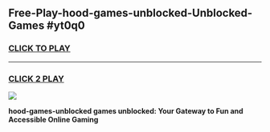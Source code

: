 
## Free-Play-hood-games-unblocked-Unblocked-Games #yt0q0
<h3>
<a href="https://news.freeplayer.one?title=hood-games-unblocked&ref=8M">CLICK TO PLAY</a></h3>
<hr>

<h3>
<a href="https://news.freeplayer.one?title=hood-games-unblocked&ref=8M">CLICK 2 PLAY</a>
  
</h3>

<a href="https://news.freeplayer.one?title=hood-games-unblocked&ref=8M"><img src="https://clearcache.store/games.png"></a>


**hood-games-unblocked games unblocked: Your Gateway to Fun and Accessible Online Gaming**
